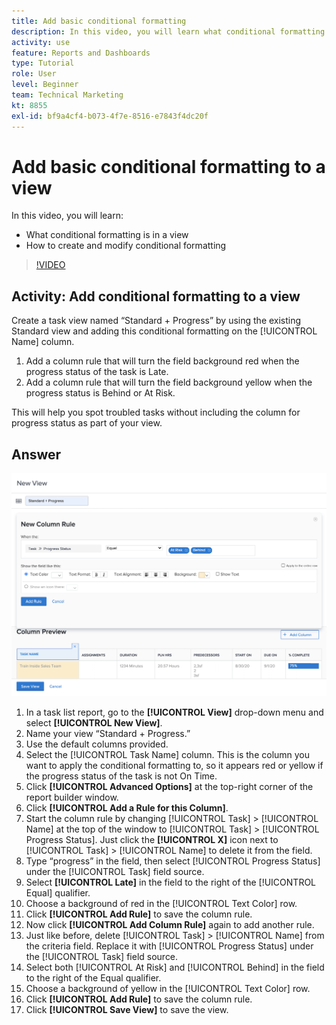 ```yaml
---
title: Add basic conditional formatting
description: In this video, you will learn what conditional formatting is in a view and how to create and modify conditional formatting in [!DNL Adobe Workfront].
activity: use
feature: Reports and Dashboards
type: Tutorial
role: User
level: Beginner
team: Technical Marketing
kt: 8855
exl-id: bf9a4cf4-b073-4f7e-8516-e7843f4dc20f
---
```

# Add basic conditional formatting to a view

In this video, you will learn:

* What conditional formatting is in a view
* How to create and modify conditional formatting

>[!VIDEO](https://video.tv.adobe.com/v/335149/?quality=12)

## Activity: Add conditional formatting to a view

Create a task view named “Standard + Progress” by using the existing Standard view and adding this conditional formatting on the [!UICONTROL Name] column.

1. Add a column rule that will turn the field background red when the progress status of the task is Late.
1. Add a column rule that will turn the field background yellow when the progress status is Behind or At Risk.

This will help you spot troubled tasks without including the column for progress status as part of your view.

## Answer

![An image of the screen to create a new column rule](assets/conditional-formatting-exercise.png)

1. In a task list report, go to the **[!UICONTROL View]** drop-down menu and select **[!UICONTROL New View]**.
1. Name your view “Standard + Progress.”
1. Use the default columns provided.
1. Select the [!UICONTROL Task Name] column. This is the column you want to apply the conditional formatting to, so it appears red or yellow if the progress status of the task is not On Time.
1. Click **[!UICONTROL Advanced Options]** at the top-right corner of the report builder window.
1. Click **[!UICONTROL Add a Rule for this Column]**.
1. Start the column rule by changing [!UICONTROL Task] > [!UICONTROL Name] at the top of the window to [!UICONTROL Task] > [!UICONTROL Progress Status]. Just click the **[!UICONTROL X]** icon next to [!UICONTROL Task] > [!UICONTROL Name] to delete it from the field.
1. Type “progress” in the field, then select [!UICONTROL Progress Status] under the [!UICONTROL Task] field source.
1. Select **[!UICONTROL Late]** in the field to the right of the [!UICONTROL Equal] qualifier.
1. Choose a background of red in the [!UICONTROL Text Color] row.
1. Click **[!UICONTROL Add Rule]** to save the column rule.
1. Now click **[!UICONTROL Add Column Rule]** again to add another rule.
1. Just like before, delete [!UICONTROL Task] > [!UICONTROL Name] from the criteria field. Replace it with [!UICONTROL Progress Status] under the [!UICONTROL Task] field source.
1. Select both [!UICONTROL At Risk] and [!UICONTROL Behind] in the field to the right of the Equal qualifier.
1. Choose a background of yellow in the [!UICONTROL Text Color] row.
1. Click **[!UICONTROL Add Rule]** to save the column rule.
1. Click **[!UICONTROL Save View]** to save the view.
